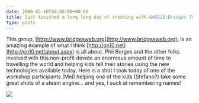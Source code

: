 ```yaml
---
date: 2006-05-10T02:08:00+00:00
title: Just finished a long long day of shooting with &#8220;Bridges To Understanding&#8221;
type: posts
---
```

This group, [http://www.bridgesweb.org](http://www.bridgesweb.org), is an amazing example of what I think [http://on10.net](http://on10.net/about.aspx) is all about. Phil Borges and the other folks involved with this non-profit devote an enormous amount of time to travelling the world and helping kids tell their stories using the new technologies available today. Here is a shot I took today of one of the workshop participants (Mel) helping one of the kids (Stefano?) take some great shots of a steam engine... and yes, I suck at remembering names!

<img src="http://www.duncanmackenzie.net/images/DSC02448_Thumbnail.jpg" border="0" />

